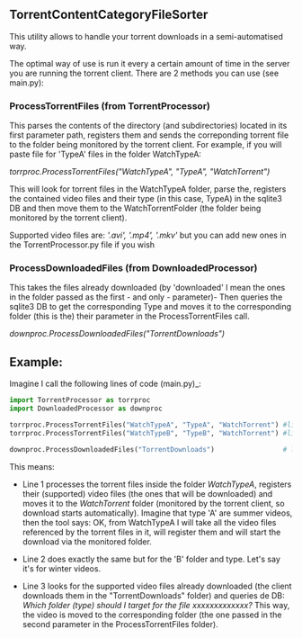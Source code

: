 ## TorrentContentCategoryFileSorter

This utility allows to handle your torrent downloads in a semi-automatised way.

The optimal way of use is run it every a certain amount of time in the server you are running the torrent client. There are 2 methods you can use (see main.py):

 ### ProcessTorrentFiles (from TorrentProcessor)
 
 This parses the contents of the directory (and subdirectories) located in its first parameter path, registers them and sends the correponding torrent file to the folder being monitored by the torrent client. For example, if you will paste file for 'TypeA' files in the folder WatchTypeA:

 _torrproc.ProcessTorrentFiles("WatchTypeA", "TypeA", "WatchTorrent")_

 This will look for torrent files in the WatchTypeA folder, parse the, registers the contained video files and their type (in this case, TypeA) in the sqlite3 DB and then move them to the WatchTorrentFolder (the folder being monitored by the torrent client).

 Supported video files are: _'.avi', '.mp4', '.mkv'_ but you can add new ones in the TorrentProcessor.py file if you wish

 ### ProcessDownloadedFiles (from DownloadedProcessor)

 This takes the files already downloaded (by 'downloaded' I mean the ones in the folder passed as the first - and only - parameter)- Then queries the sqlite3 DB to get the corresponding Type and moves it to the corresponding folder (this is the) their parameter in the ProcessTorrentFiles call.

 _downproc.ProcessDownloadedFiles("TorrentDownloads")_

 ## Example:

 Imagine I call the following lines of code (main.py)_:

 ```python
import TorrentProcessor as torrproc
import DownloadedProcessor as downproc

torrproc.ProcessTorrentFiles("WatchTypeA", "TypeA", "WatchTorrent") #line 1
torrproc.ProcessTorrentFiles("WatchTypeB", "TypeB", "WatchTorrent") #line 2

downproc.ProcessDownloadedFiles("TorrentDownloads")                 # line 3
```

This means:

 * Line 1 processes the torrent files inside the folder _WatchTypeA_, registers their (supported) video files (the ones that will be downloaded) and moves it to the _WatchTorrent_ folder (monitored by the torrent client, so download starts automatically). Imagine that type 'A' are summer videos, then the tool says: OK, from WatchTypeA I will take all the video files referenced by the torrent files in it, will register them and will start the download via the monitored folder.

 * Line 2 does exactly the same but for the 'B' folder and type. Let's say it's for winter videos.

 * Line 3 looks for the supported video files already downloaded (the client downloads them in the "TorrentDownloads" folder) and queries de DB: _Which folder (type) should I target for the file xxxxxxxxxxxxx?_ This way, the video is moved to the corresponding folder (the one passed in the second parameter in the ProcessTorrentFiles folder).
